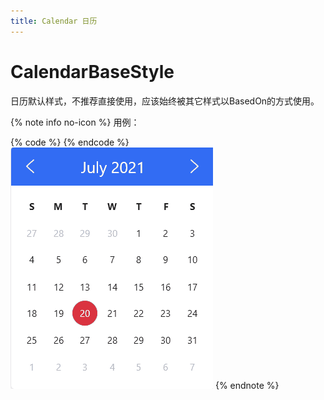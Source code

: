 ```yaml
---
title: Calendar 日历
---
```


# CalendarBaseStyle

日历默认样式，不推荐直接使用，应该始终被其它样式以BasedOn的方式使用。

{% note info no-icon %}
用例：

{% code %}
<Calendar/>
{% endcode %}
![Calendar](https://raw.githubusercontent.com/HandyOrg/HandyOrgResource/master/HandyControl/Resources/Calendar.gif)
{% endnote %}